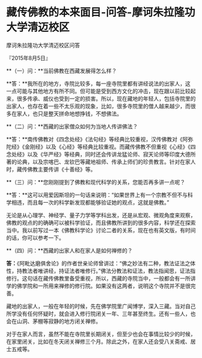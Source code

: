 # 藏传佛教的本来面目-问答-摩诃朱拉隆功大学清迈校区

摩诃朱拉隆功大学清迈校区问答

『2015年8月5日』

**（一）问：**当前佛教在西藏发展得怎么样？

**答：**我所在的地方，寺院比较多，每一座寺院里都有讲经说法的出家人，这一点可能与其他地方有所不同。但可能是受到西方文化的冲击，现在跟以前比较起来，很多传承、威仪也受到一定的损害。所以，现在藏地的年轻人，包括寺院里的出家人，也存在着一些不太乐观的现象，比如，很多寺院里的僧人越来越少，而很多在家人，也只是整天拼命地想挣钱，不想佛法。

**（二）问：**西藏的出家僧众如何为当地人传讲佛法？

**答：**南传佛教对《四念处经》《法句经》等经典比较重视，汉传佛教对《阿弥陀经》《金刚经》以及《心经》等经典比较重视。而藏传佛教不但重视《心经》《四念处经》以及《华严经》等经典，同时还会传讲龙猛论师、寂天论师等印度大德所著的论典，以及宗喀巴、龙钦巴等藏地祖师、传承上师们的珍贵教言。针对在家人时，藏传佛教主要传讲《十善经》等。

**（三）问：**您刚刚提到了佛教和现代科学的关系，您能否再多讲一点呢？

**答：**这可以用爱因斯坦的一句话来说明：“如果世界上有一个宗教不但不与科学相违，而且每一次的科学新发现都能够验证她的观点，这就是佛教。”

无论是从心理学、神经学、量子力学等学科出发，还是从宏观、微观角度来观察，佛教的观点的的确确可以被科学验证，而且佛教所讲到的很多内容，科学还在探索当中。我以前写过一本《佛教科学论》讨论二者的关系，现在也有英文版，有时间的话，你可以参考一下。

**（四）问：**西藏的出家人和在家人是如何禅修的？

**答：**《阿毗达磨俱舍论》的作者世亲论师曾讲过：“佛之妙法有二种，教法证法之体性，持教法者唯讲经，持证法者唯修行。”佛法分教法和证法，教法指闻思，证法指修行。这句话在藏传佛教里备受重视，所以，西藏的寺院当中，一般都会有一所讲学的佛学院和一所用来禅修的修行院。如果没有这两者，说明这个寺院并不是很完善。

藏地的出家人，一般在年轻的时候，先在佛学院里广闻博学，深入三藏。当对自己所学没有任何怀疑时，就会进入修行院闭关一年、三年甚至终生。还有一些人，也会在山洞、茅棚等寂静的地方闭关禅修。

对于在家人而言，虽然不能在寺院里长期闭关，但至少也会在事情比较少的时候，在家里闭关，比如在冬天闭关禅修三个月。除此之外，在家人还会受八关斋戒、居士五戒等。

